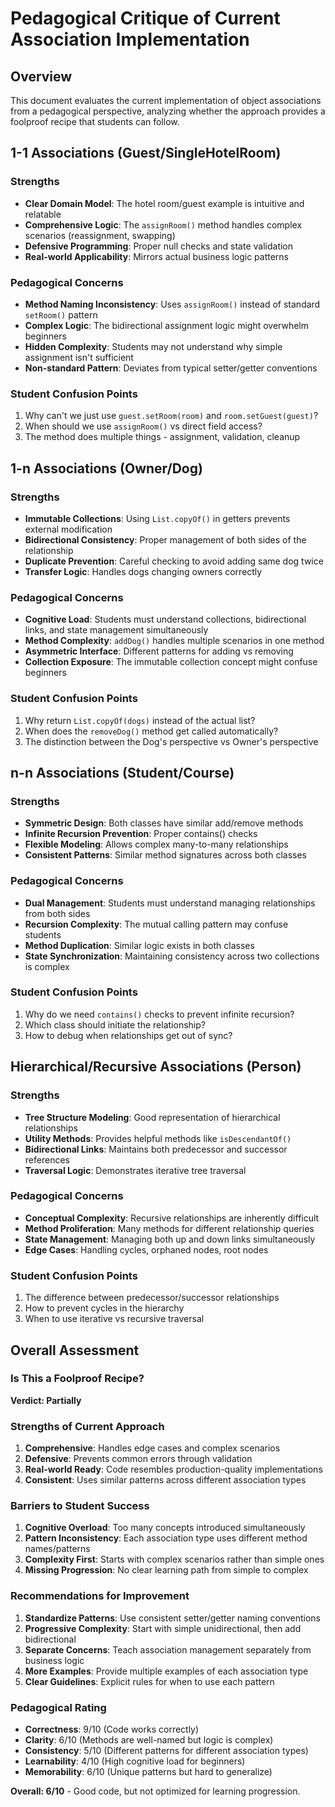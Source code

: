 # Pedagogical Critique of Current Association Implementation

## Overview
This document evaluates the current implementation of object associations from a pedagogical perspective, analyzing whether the approach provides a foolproof recipe that students can follow.

## 1-1 Associations (Guest/SingleHotelRoom)

### Strengths
- **Clear Domain Model**: The hotel room/guest example is intuitive and relatable
- **Comprehensive Logic**: The `assignRoom()` method handles complex scenarios (reassignment, swapping)
- **Defensive Programming**: Proper null checks and state validation
- **Real-world Applicability**: Mirrors actual business logic patterns

### Pedagogical Concerns
- **Method Naming Inconsistency**: Uses `assignRoom()` instead of standard `setRoom()` pattern
- **Complex Logic**: The bidirectional assignment logic might overwhelm beginners
- **Hidden Complexity**: Students may not understand why simple assignment isn't sufficient
- **Non-standard Pattern**: Deviates from typical setter/getter conventions

### Student Confusion Points
1. Why can't we just use `guest.setRoom(room)` and `room.setGuest(guest)`?
2. When should we use `assignRoom()` vs direct field access?
3. The method does multiple things - assignment, validation, cleanup

## 1-n Associations (Owner/Dog)

### Strengths
- **Immutable Collections**: Using `List.copyOf()` in getters prevents external modification
- **Bidirectional Consistency**: Proper management of both sides of the relationship
- **Duplicate Prevention**: Careful checking to avoid adding same dog twice
- **Transfer Logic**: Handles dogs changing owners correctly

### Pedagogical Concerns
- **Cognitive Load**: Students must understand collections, bidirectional links, and state management simultaneously
- **Method Complexity**: `addDog()` handles multiple scenarios in one method
- **Asymmetric Interface**: Different patterns for adding vs removing
- **Collection Exposure**: The immutable collection concept might confuse beginners

### Student Confusion Points
1. Why return `List.copyOf(dogs)` instead of the actual list?
2. When does the `removeDog()` method get called automatically?
3. The distinction between the Dog's perspective vs Owner's perspective

## n-n Associations (Student/Course)

### Strengths
- **Symmetric Design**: Both classes have similar add/remove methods
- **Infinite Recursion Prevention**: Proper contains() checks
- **Flexible Modeling**: Allows complex many-to-many relationships
- **Consistent Patterns**: Similar method signatures across both classes

### Pedagogical Concerns
- **Dual Management**: Students must understand managing relationships from both sides
- **Recursion Complexity**: The mutual calling pattern may confuse students
- **Method Duplication**: Similar logic exists in both classes
- **State Synchronization**: Maintaining consistency across two collections is complex

### Student Confusion Points
1. Why do we need `contains()` checks to prevent infinite recursion?
2. Which class should initiate the relationship?
3. How to debug when relationships get out of sync?

## Hierarchical/Recursive Associations (Person)

### Strengths
- **Tree Structure Modeling**: Good representation of hierarchical relationships
- **Utility Methods**: Provides helpful methods like `isDescendantOf()`
- **Bidirectional Links**: Maintains both predecessor and successor references
- **Traversal Logic**: Demonstrates iterative tree traversal

### Pedagogical Concerns
- **Conceptual Complexity**: Recursive relationships are inherently difficult
- **Method Proliferation**: Many methods for different relationship queries
- **State Management**: Managing both up and down links simultaneously
- **Edge Cases**: Handling cycles, orphaned nodes, root nodes

### Student Confusion Points
1. The difference between predecessor/successor relationships
2. How to prevent cycles in the hierarchy
3. When to use iterative vs recursive traversal

## Overall Assessment

### Is This a Foolproof Recipe?

**Verdict: Partially**

### Strengths of Current Approach
1. **Comprehensive**: Handles edge cases and complex scenarios
2. **Defensive**: Prevents common errors through validation
3. **Real-world Ready**: Code resembles production-quality implementations
4. **Consistent**: Uses similar patterns across different association types

### Barriers to Student Success
1. **Cognitive Overload**: Too many concepts introduced simultaneously
2. **Pattern Inconsistency**: Each association type uses different method names/patterns
3. **Complexity First**: Starts with complex scenarios rather than simple ones
4. **Missing Progression**: No clear learning path from simple to complex

### Recommendations for Improvement
1. **Standardize Patterns**: Use consistent setter/getter naming conventions
2. **Progressive Complexity**: Start with simple unidirectional, then add bidirectional
3. **Separate Concerns**: Teach association management separately from business logic
4. **More Examples**: Provide multiple examples of each association type
5. **Clear Guidelines**: Explicit rules for when to use each pattern

### Pedagogical Rating
- **Correctness**: 9/10 (Code works correctly)
- **Clarity**: 6/10 (Methods are well-named but logic is complex)
- **Consistency**: 5/10 (Different patterns for different association types)
- **Learnability**: 4/10 (High cognitive load for beginners)
- **Memorability**: 6/10 (Unique patterns but hard to generalize)

**Overall: 6/10** - Good code, but not optimized for learning progression.